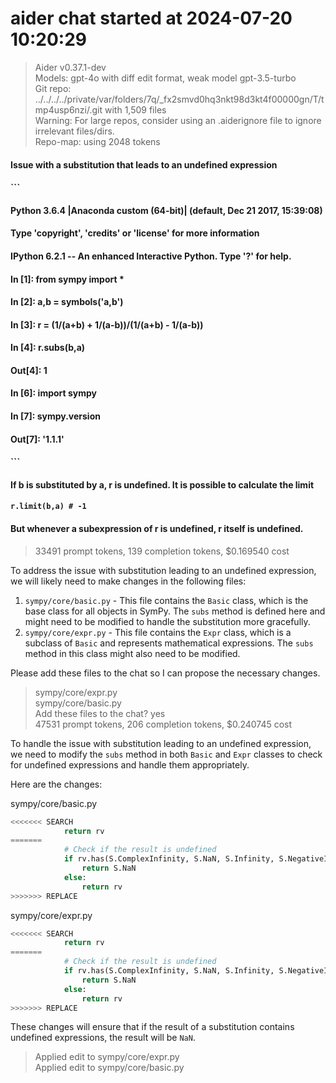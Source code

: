 
# aider chat started at 2024-07-20 10:20:29

> Aider v0.37.1-dev  
> Models: gpt-4o with diff edit format, weak model gpt-3.5-turbo  
> Git repo: ../../../../private/var/folders/7q/_fx2smvd0hq3nkt98d3kt4f00000gn/T/tmp4usp6nzi/.git with 1,509 files  
> Warning: For large repos, consider using an .aiderignore file to ignore irrelevant files/dirs.  
> Repo-map: using 2048 tokens  

#### Issue with a substitution that leads to an undefined expression  
#### ```  
#### Python 3.6.4 |Anaconda custom (64-bit)| (default, Dec 21 2017, 15:39:08)   
#### Type 'copyright', 'credits' or 'license' for more information  
#### IPython 6.2.1 -- An enhanced Interactive Python. Type '?' for help.  
####   
#### In [1]: from sympy import *  
####   
#### In [2]: a,b = symbols('a,b')  
####   
#### In [3]: r = (1/(a+b) + 1/(a-b))/(1/(a+b) - 1/(a-b))  
####   
#### In [4]: r.subs(b,a)  
#### Out[4]: 1  
####   
#### In [6]: import sympy  
####   
#### In [7]: sympy.__version__  
#### Out[7]: '1.1.1'  
#### ```  
####   
#### If b is substituted by a, r is undefined. It is possible to calculate the limit  
#### `r.limit(b,a) # -1`  
####   
#### But whenever a subexpression of r is undefined, r itself is undefined.  
> 33491 prompt tokens, 139 completion tokens, $0.169540 cost  

To address the issue with substitution leading to an undefined expression, we will likely need to make changes in the following files:

1. `sympy/core/basic.py` - This file contains the `Basic` class, which is the base class for all objects in SymPy. The `subs` method is defined here and might need to be modified to handle the substitution more gracefully.
2. `sympy/core/expr.py` - This file contains the `Expr` class, which is a subclass of `Basic` and represents mathematical expressions. The `subs` method in this class might also need to be modified.

Please add these files to the chat so I can propose the necessary changes.

> sympy/core/expr.py  
> sympy/core/basic.py  
> Add these files to the chat? yes  
> 47531 prompt tokens, 206 completion tokens, $0.240745 cost  

To handle the issue with substitution leading to an undefined expression, we need to modify the `subs` method in both `Basic` and `Expr` classes to check for undefined expressions and handle them appropriately.

Here are the changes:

sympy/core/basic.py
```python
<<<<<<< SEARCH
            return rv
=======
            # Check if the result is undefined
            if rv.has(S.ComplexInfinity, S.NaN, S.Infinity, S.NegativeInfinity):
                return S.NaN
            else:
                return rv
>>>>>>> REPLACE
```

sympy/core/expr.py
```python
<<<<<<< SEARCH
            return rv
=======
            # Check if the result is undefined
            if rv.has(S.ComplexInfinity, S.NaN, S.Infinity, S.NegativeInfinity):
                return S.NaN
            else:
                return rv
>>>>>>> REPLACE
```

These changes will ensure that if the result of a substitution contains undefined expressions, the result will be `NaN`.

> Applied edit to sympy/core/expr.py  
> Applied edit to sympy/core/basic.py  
